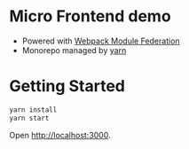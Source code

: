 # Micro Frontend demo

- Powered with [Webpack Module Federation](https://webpack.js.org/concepts/module-federation/)
- Monorepo managed by [yarn](https://yarnpkg.com/)

# Getting Started

```sh
yarn install
yarn start
```

Open [http://localhost:3000](http://localhost:3000).

